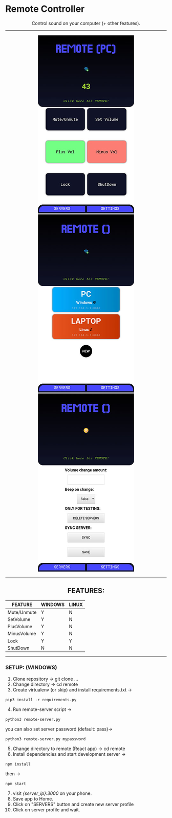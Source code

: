 
# **Remote Controller**

<div align="center">

Control sound on your computer (+ other features).    

</div>

---
<div align="center">

![alt text](./demo_images/demo_sc2.jpg "Remote")
![alt text](./demo_images/demo_sc1.jpg "Servers")
![alt text](./demo_images/demo_sc3.jpg "Settings")

</div>

---
<div align="center">  

## **FEATURES:**

FEATURE | WINDOWS | LINUX
--- | --- | ---
Mute/Unmute | Y | N
SetVolume | Y | N
PlusVolume | Y | N
MinusVolume | Y | N
Lock | Y | Y
ShutDown | N | N
 
</div>

---

### **SETUP: (WINDOWS)**
1. Clone repository -> git clone ...
2. Change directory -> cd remote
3. Create virtualenv (or skip) and install requirements.txt ->
```
pip3 install -r requirements.py
```
4. Run remote-server script ->
```
python3 remote-server.py
```
you can also set server password (default: pass)->
```
python3 remote-server.py mypassword
```
5. Change directory to remote (React app) -> cd remote
6. Install dependencies and start development server ->
```
npm install
```
then ->
```
npm start
```
7. visit *{server_ip}:3000* on your phone.
8. Save app to Home.
9. Click on "SERVERS" button and create new server profile
10. Click on server profile and wait.
